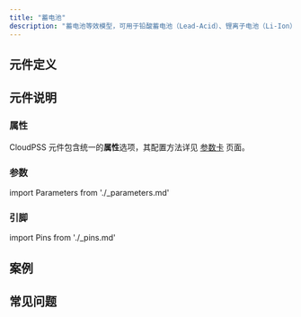 ```yaml
---
title: "蓄电池"
description: "蓄电池等效模型，可用于铅酸蓄电池（Lead-Acid）、锂离子电池（Li-Ion）、镍镉电池（NiCd）和镍金属氢化物（NiMH）电池的模拟。"
---
```


## 元件定义

## 元件说明



### 属性

CloudPSS 元件包含统一的**属性**选项，其配置方法详见 [参数卡](docs/documents/software/10-xstudio/20-simstudio/40-workbench/20-function-zone/30-design-tab/30-param-panel/index.md) 页面。

### 参数

import Parameters from './_parameters.md'

<Parameters/>

### 引脚

import Pins from './_pins.md'

<Pins/>

## 案例

## 常见问题

